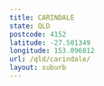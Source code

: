 ```yaml
---
title: CARINDALE
state: QLD
postcode: 4152
latitude: -27.501349
longitude: 153.096812
url: /qld/carindale/
layout: suburb
---
```

